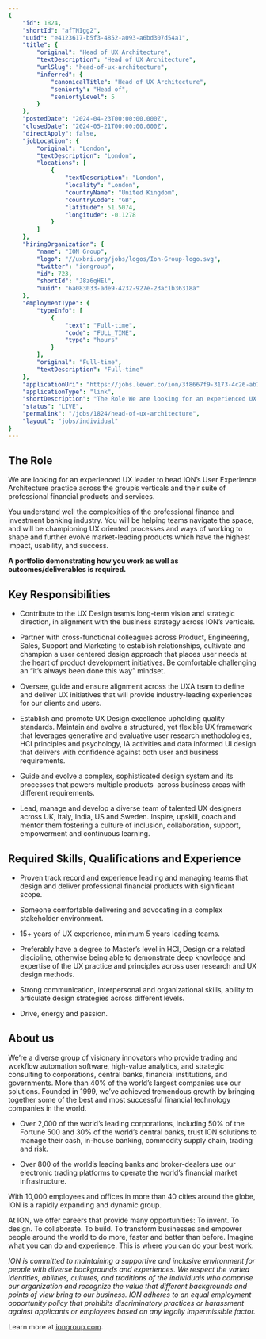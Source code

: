 ```yaml
---
{
	"id": 1824,
	"shortId": "afTNIgg2",
	"uuid": "e4123617-b5f3-4852-a093-a6bd307d54a1",
	"title": {
		"original": "Head of UX Architecture",
		"textDescription": "Head of UX Architecture",
		"urlSlug": "head-of-ux-architecture",
		"inferred": {
			"canonicalTitle": "Head of UX Architecture",
			"seniorty": "Head of",
			"seniortyLevel": 5
		}
	},
	"postedDate": "2024-04-23T00:00:00.000Z",
	"closedDate": "2024-05-21T00:00:00.000Z",
	"directApply": false,
	"jobLocation": {
		"original": "London",
		"textDescription": "London",
		"locations": [
			{
				"textDescription": "London",
				"locality": "London",
				"countryName": "United Kingdom",
				"countryCode": "GB",
				"latitude": 51.5074,
				"longitude": -0.1278
			}
		]
	},
	"hiringOrganization": {
		"name": "ION Group",
		"logo": "//uxbri.org/jobs/logos/Ion-Group-logo.svg",
		"twitter": "iongroup",
		"id": 723,
		"shortId": "J8z6qHEl",
		"uuid": "6a083033-ade9-4232-927e-23ac1b36318a"
	},
	"employmentType": {
		"typeInfo": [
			{
				"text": "Full-time",
				"code": "FULL_TIME",
				"type": "hours"
			}
		],
		"original": "Full-time",
		"textDescription": "Full-time"
	},
	"applicationUri": "https://jobs.lever.co/ion/3f8667f9-3173-4c26-ab73-fc7b27a8d41b/apply",
	"applicationType": "link",
	"shortDescription": "The Role We are looking for an experienced UX leader to head ION’s’ User Experience Architecture practice across the group’s’ verticals and their suite of professional financial products and services",
	"status": "LIVE",
	"permalink": "/jobs/1824/head-of-ux-architecture",
	"layout": "jobs/individual"
}
---
```

<h2>The Role</h2><p>We are looking for an experienced UX leader to head ION’s User Experience Architecture practice across the group’s verticals and their suite of professional financial products and services.</p><p>You understand well the complexities of the professional finance and investment banking industry. You will be helping teams navigate the space, and will be championing UX oriented processes and ways of working to shape and further evolve market-leading products which have the highest impact, usability, and success.</p><p><strong>A portfolio demonstrating how you work as well as outcomes/deliverables is required.</strong></p><h2>Key Responsibilities</h2><ul><li><p>Contribute to the UX Design team’s long-term vision and strategic direction, in alignment with the business strategy across ION’s verticals.</p></li><li><p>Partner with cross-functional colleagues across Product, Engineering, Sales, Support and Marketing to establish relationships, cultivate and champion a user centered design approach that places user needs at the heart of product development initiatives. Be comfortable challenging an “it’s always been done this way” mindset.</p></li><li><p>Oversee, guide and ensure alignment across the UXA team to define and deliver UX initiatives that will provide industry-leading experiences for our clients and users.&nbsp;</p></li><li><p>Establish and promote UX Design excellence upholding quality standards. Maintain and evolve a structured, yet flexible UX framework that leverages generative and evaluative user research methodologies, HCI principles and psychology, IA activities and data informed UI design that delivers with confidence against both user and business requirements.</p></li><li><p>Guide and evolve a complex, sophisticated design system and its processes that powers multiple products&nbsp; across business areas with different requirements.</p></li><li><p>Lead, manage and develop a diverse team of talented UX designers across UK, Italy, India, US and Sweden. Inspire, upskill, coach and mentor them fostering a culture of inclusion, collaboration, support, empowerment and continuous learning.</p></li></ul><h2>Required Skills, Qualifications and Experience</h2><ul><li><p>Proven track record and experience leading and managing teams that design and deliver professional financial products with significant scope.</p></li><li><p>Someone comfortable delivering and advocating in a complex stakeholder environment.</p></li><li><p>15+ years of UX experience, minimum 5 years leading teams.</p></li><li><p>Preferably have a degree to Master’s level in HCI, Design or a related discipline, otherwise being able to demonstrate deep knowledge and expertise of the UX practice and principles across user research and UX design methods.</p></li><li><p>Strong communication, interpersonal and organizational skills, ability to articulate design strategies across different levels.</p></li><li><p>Drive, energy and passion.&nbsp;</p></li></ul><h2>About us</h2><p>We’re a diverse group of visionary innovators who provide trading and workflow automation software, high-value analytics, and strategic consulting to corporations, central banks, financial institutions, and governments. More than 40% of the world’s largest companies use our solutions. Founded in 1999, we’ve achieved tremendous growth by bringing together some of the best and most successful financial technology companies in the world.</p><ul><li><p>Over 2,000 of the world’s leading corporations, including 50% of the Fortune 500 and 30% of the world’s central banks, trust ION solutions to manage their cash, in-house banking, commodity supply chain, trading and risk.</p></li><li><p>Over 800 of the world’s leading banks and broker-dealers use our electronic trading platforms to operate the world’s financial market infrastructure.</p></li></ul><p>With 10,000 employees and offices in more than 40 cities around the globe, ION is a rapidly expanding and dynamic group.</p><p>At ION, we offer careers that provide many opportunities: To invent. To design. To collaborate. To build. To transform businesses and empower people around the world to do more, faster and better than before. Imagine what you can do and experience. This is where you can do your best work.</p><p><em>ION is committed to maintaining a supportive and inclusive environment for people with diverse backgrounds and experiences. We respect the varied identities, abilities, cultures, and traditions of the individuals who comprise our organization and recognize the value that different backgrounds and points of view bring to our business. ION adheres to an equal employment opportunity policy that prohibits discriminatory practices or harassment against applicants or employees based on any legally impermissible factor.</em></p><p>Learn more at <a target="_blank" rel="noopener noreferrer nofollow" href="https://iongroup.com/">iongroup.com</a>.</p>

